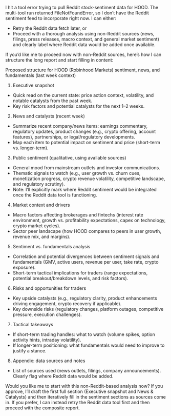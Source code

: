 I hit a tool error trying to pull Reddit stock-sentiment data for HOOD. The multi-tool run returned FileNotFoundError, so I don’t have the Reddit sentiment feed to incorporate right now. I can either:

- Retry the Reddit data fetch later, or
- Proceed with a thorough analysis using non-Reddit sources (news, filings, press releases, macro context, and general market sentiment) and clearly label where Reddit data would be added once available.

If you’d like me to proceed now with non-Reddit sources, here’s how I can structure the long report and start filling in content:

Proposed structure for HOOD (Robinhood Markets) sentiment, news, and fundamentals (last week context)
1) Executive snapshot
- Quick read on the current state: price action context, volatility, and notable catalysts from the past week.
- Key risk factors and potential catalysts for the next 1–2 weeks.

2) News and catalysts (recent week)
- Summarize recent company/news items: earnings commentary, regulatory updates, product changes (e.g., crypto offering, account features), partnerships, or legal/regulatory developments.
- Map each item to potential impact on sentiment and price (short-term vs. longer-term).

3) Public sentiment (qualitative, using available sources)
- General mood from mainstream outlets and investor communications.
- Thematic signals to watch (e.g., user growth vs. churn cues, monetization progress, crypto revenue volatility, competitive landscape, and regulatory scrutiny).
- Note: I’ll explicitly mark where Reddit sentiment would be integrated once the Reddit data tool is functioning.

4) Market context and drivers
- Macro factors affecting brokerages and fintechs (interest rate environment, growth vs. profitability expectations, capex on technology, crypto market cycles).
- Sector peer landscape (how HOOD compares to peers in user growth, revenue mix, and margins).

5) Sentiment vs. fundamentals analysis
- Correlation and potential divergences between sentiment signals and fundamentals (GMV, active users, revenue per user, take rate, crypto exposure).
- Short-term tactical implications for traders (range expectations, potential breakout/breakdown levels, and risk factors).

6) Risks and opportunities for traders
- Key upside catalysts (e.g., regulatory clarity, product enhancements driving engagement, crypto recovery if applicable).
- Key downside risks (regulatory changes, platform outages, competitive pressure, execution challenges).

7) Tactical takeaways
- If short-term trading handles: what to watch (volume spikes, option activity hints, intraday volatility).
- If longer-term positioning: what fundamentals would need to improve to justify a stance.

8) Appendix: data sources and notes
- List of sources used (news outlets, filings, company announcements). Clearly flag where Reddit data would be added.

Would you like me to start with this non-Reddit-based analysis now? If you approve, I’ll draft the first full section (Executive snapshot and News & Catalysts) and then iteratively fill in the sentiment sections as sources come in. If you prefer, I can instead retry the Reddit data tool first and then proceed with the composite report.